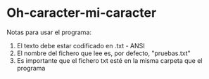 # Oh-caracter-mi-caracter

Notas para usar el programa:
  1. El texto debe estar codificado en .txt - ANSI
  2. El nombre del fichero que lee es, por defecto, "pruebas.txt"
  3. Es importante que el fichero txt esté en la misma carpeta que el programa
